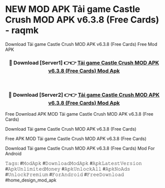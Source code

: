 # NEW MOD APK Tải game Castle Crush MOD APK v6.3.8 (Free Cards) - raqmk
Download Tải game Castle Crush MOD APK v6.3.8 (Free Cards) Free Mod APK

<div align="center">
<h3>🔴 Download [Server1] 👉👉 <a href="https://apk-comot.site?title=Tải_game_Castle_Crush_MOD_APK_v6.3.8_(Free_Cards)">Tải game Castle Crush MOD APK v6.3.8 (Free Cards) Mod Apk</a></h3><br>

<h3>🔴 Download [Server2] 👉👉 <a href="https://apk-comot.site?title=Tải_game_Castle_Crush_MOD_APK_v6.3.8_(Free_Cards)">Tải game Castle Crush MOD APK v6.3.8 (Free Cards) Mod Apk</a></h3>
</div>


Free Download APK MOD Tải game Castle Crush MOD APK v6.3.8 (Free Cards)

Download Tải game Castle Crush MOD APK v6.3.8 (Free Cards) 

Free APK MOD Tải game Castle Crush MOD APK v6.3.8 (Free Cards) 

Download Tải game Castle Crush MOD APK v6.3.8 (Free Cards) Mod For Android

𝚃𝚊𝚐𝚜: #𝙼𝚘𝚍𝙰𝚙𝚔 #𝙳𝚘𝚠𝚗𝚕𝚘𝚊𝚍𝙼𝚘𝚍𝙰𝚙𝚔 #𝙰𝚙𝚔𝙻𝚊𝚝𝚎𝚜𝚝𝚅𝚎𝚛𝚜𝚒𝚘𝚗 #𝙰𝚙𝚔𝚄𝚗𝚕𝚒𝚖𝚒𝚝𝚎𝚍𝙼𝚘𝚗𝚎𝚢 #𝙰𝚙𝚔𝚄𝚗𝚕𝚘𝚌𝚔𝙰𝚕𝚕 #𝙰𝚙𝚔𝙽𝚘𝙰𝚍𝚜 #𝚄𝚗𝚕𝚘𝚌𝚔𝙿𝚛𝚎𝚖𝚒𝚞𝚖 #𝙵𝚘𝚛𝙰𝚗𝚍𝚛𝚘𝚒𝚍 #𝙵𝚛𝚎𝚎𝙳𝚘𝚠𝚗𝚕𝚘𝚊𝚍 #home_design_mod_apk